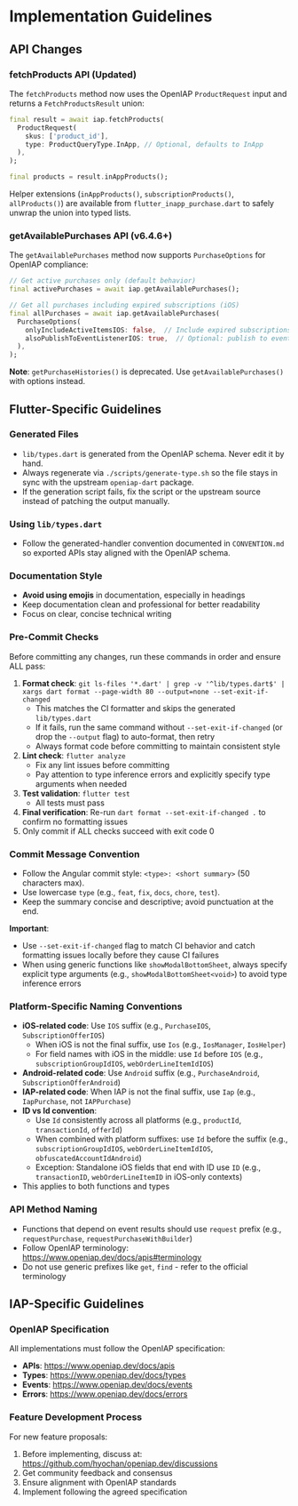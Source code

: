 # Implementation Guidelines

## API Changes

### fetchProducts API (Updated)
The `fetchProducts` method now uses the OpenIAP `ProductRequest` input and returns a `FetchProductsResult` union:

```dart
final result = await iap.fetchProducts(
  ProductRequest(
    skus: ['product_id'],
    type: ProductQueryType.InApp, // Optional, defaults to InApp
  ),
);

final products = result.inAppProducts();
```

Helper extensions (`inAppProducts()`, `subscriptionProducts()`, `allProducts()`) are available from `flutter_inapp_purchase.dart` to safely unwrap the union into typed lists.

### getAvailablePurchases API (v6.4.6+)
The `getAvailablePurchases` method now supports `PurchaseOptions` for OpenIAP compliance:

```dart
// Get active purchases only (default behavior)
final activePurchases = await iap.getAvailablePurchases();

// Get all purchases including expired subscriptions (iOS)
final allPurchases = await iap.getAvailablePurchases(
  PurchaseOptions(
    onlyIncludeActiveItemsIOS: false,  // Include expired subscriptions
    alsoPublishToEventListenerIOS: true,  // Optional: publish to event listener
  ),
);
```

**Note**: `getPurchaseHistories()` is deprecated. Use `getAvailablePurchases()` with options instead.

## Flutter-Specific Guidelines

### Generated Files

- `lib/types.dart` is generated from the OpenIAP schema. Never edit it by hand.
- Always regenerate via `./scripts/generate-type.sh` so the file stays in sync with the upstream `openiap-dart` package.
- If the generation script fails, fix the script or the upstream source instead of patching the output manually.

### Using `lib/types.dart`

- Follow the generated-handler convention documented in `CONVENTION.md` so exported APIs stay aligned with the OpenIAP schema.

### Documentation Style

- **Avoid using emojis** in documentation, especially in headings
- Keep documentation clean and professional for better readability
- Focus on clear, concise technical writing

### Pre-Commit Checks

Before committing any changes, run these commands in order and ensure ALL pass:

1. **Format check**: `git ls-files '*.dart' | grep -v '^lib/types.dart$' | xargs dart format --page-width 80 --output=none --set-exit-if-changed`
   - This matches the CI formatter and skips the generated `lib/types.dart`
   - If it fails, run the same command without `--set-exit-if-changed` (or drop the `--output` flag) to auto-format, then retry
   - Always format code before committing to maintain consistent style
2. **Lint check**: `flutter analyze`
   - Fix any lint issues before committing
   - Pay attention to type inference errors and explicitly specify type arguments when needed
3. **Test validation**: `flutter test`
   - All tests must pass
4. **Final verification**: Re-run `dart format --set-exit-if-changed .` to confirm no formatting issues
5. Only commit if ALL checks succeed with exit code 0

### Commit Message Convention

- Follow the Angular commit style: `<type>: <short summary>` (50 characters max).
- Use lowercase `type` (e.g., `feat`, `fix`, `docs`, `chore`, `test`).
- Keep the summary concise and descriptive; avoid punctuation at the end.

**Important**: 
- Use `--set-exit-if-changed` flag to match CI behavior and catch formatting issues locally before they cause CI failures
- When using generic functions like `showModalBottomSheet`, always specify explicit type arguments (e.g., `showModalBottomSheet<void>`) to avoid type inference errors

### Platform-Specific Naming Conventions

- **iOS-related code**: Use `IOS` suffix (e.g., `PurchaseIOS`, `SubscriptionOfferIOS`)
  - When iOS is not the final suffix, use `Ios` (e.g., `IosManager`, `IosHelper`)
  - For field names with iOS in the middle: use `Id` before `IOS` (e.g., `subscriptionGroupIdIOS`, `webOrderLineItemIdIOS`)
- **Android-related code**: Use `Android` suffix (e.g., `PurchaseAndroid`, `SubscriptionOfferAndroid`)
- **IAP-related code**: When IAP is not the final suffix, use `Iap` (e.g., `IapPurchase`, not `IAPPurchase`)
- **ID vs Id convention**: 
  - Use `Id` consistently across all platforms (e.g., `productId`, `transactionId`, `offerId`)
  - When combined with platform suffixes: use `Id` before the suffix (e.g., `subscriptionGroupIdIOS`, `webOrderLineItemIdIOS`, `obfuscatedAccountIdAndroid`)
  - Exception: Standalone iOS fields that end with ID use `ID` (e.g., `transactionID`, `webOrderLineItemID` in iOS-only contexts)
- This applies to both functions and types

### API Method Naming

- Functions that depend on event results should use `request` prefix (e.g., `requestPurchase`, `requestPurchaseWithBuilder`)
- Follow OpenIAP terminology: <https://www.openiap.dev/docs/apis#terminology>
- Do not use generic prefixes like `get`, `find` - refer to the official terminology

## IAP-Specific Guidelines

### OpenIAP Specification

All implementations must follow the OpenIAP specification:

- **APIs**: <https://www.openiap.dev/docs/apis>
- **Types**: <https://www.openiap.dev/docs/types>
- **Events**: <https://www.openiap.dev/docs/events>
- **Errors**: <https://www.openiap.dev/docs/errors>

### Feature Development Process

For new feature proposals:

1. Before implementing, discuss at: <https://github.com/hyochan/openiap.dev/discussions>
2. Get community feedback and consensus
3. Ensure alignment with OpenIAP standards
4. Implement following the agreed specification
